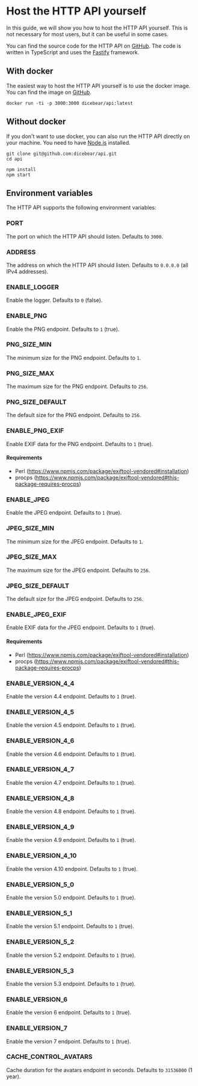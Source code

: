 # Host the HTTP API yourself

In this guide, we will show you how to host the HTTP API yourself. This is not
necessary for most users, but it can be useful in some cases.

You can find the source code for the HTTP API on
[GitHub](https://github.com/dicebear/api). The code is written in TypeScript and
uses the [Fastify](https://www.fastify.io/) framework.

## With docker

The easiest way to host the HTTP API yourself is to use the docker image. You
can find the image on
[GitHub](https://github.com/dicebear/api/pkgs/container/api).

```
docker run -ti -p 3000:3000 dicebear/api:latest
```

## Without docker

If you don't want to use docker, you can also run the HTTP API directly on your
machine. You need to have [Node.js](https://nodejs.org/) installed.

```
git clone git@github.com:dicebear/api.git
cd api

npm install
npm start
```

## Environment variables

The HTTP API supports the following environment variables:

### PORT

The port on which the HTTP API should listen. Defaults to `3000`.

### ADDRESS

The address on which the HTTP API should listen. Defaults to `0.0.0.0` (all IPv4
addresses).

### ENABLE_LOGGER

Enable the logger. Defaults to `0` (false).

### ENABLE_PNG

Enable the PNG endpoint. Defaults to `1` (true).

### PNG_SIZE_MIN

The minimum size for the PNG endpoint. Defaults to `1`.

### PNG_SIZE_MAX

The maximum size for the PNG endpoint. Defaults to `256`.

### PNG_SIZE_DEFAULT

The default size for the PNG endpoint. Defaults to `256`.

### ENABLE_PNG_EXIF

Enable EXIF data for the PNG endpoint. Defaults to `1` (true).

#### Requirements

- Perl (https://www.npmjs.com/package/exiftool-vendored#installation)
- procps
  (https://www.npmjs.com/package/exiftool-vendored#this-package-requires-procps)

### ENABLE_JPEG

Enable the JPEG endpoint. Defaults to `1` (true).

### JPEG_SIZE_MIN

The minimum size for the JPEG endpoint. Defaults to `1`.

### JPEG_SIZE_MAX

The maximum size for the JPEG endpoint. Defaults to `256`.

### JPEG_SIZE_DEFAULT

The default size for the JPEG endpoint. Defaults to `256`.

### ENABLE_JPEG_EXIF

Enable EXIF data for the JPEG endpoint. Defaults to `1` (true).

#### Requirements

- Perl (https://www.npmjs.com/package/exiftool-vendored#installation)
- procps
  (https://www.npmjs.com/package/exiftool-vendored#this-package-requires-procps)

### ENABLE_VERSION_4_4

Enable the version 4.4 endpoint. Defaults to `1` (true).

### ENABLE_VERSION_4_5

Enable the version 4.5 endpoint. Defaults to `1` (true).

### ENABLE_VERSION_4_6

Enable the version 4.6 endpoint. Defaults to `1` (true).

### ENABLE_VERSION_4_7

Enable the version 4.7 endpoint. Defaults to `1` (true).

### ENABLE_VERSION_4_8

Enable the version 4.8 endpoint. Defaults to `1` (true).

### ENABLE_VERSION_4_9

Enable the version 4.9 endpoint. Defaults to `1` (true).

### ENABLE_VERSION_4_10

Enable the version 4.10 endpoint. Defaults to `1` (true).

### ENABLE_VERSION_5_0

Enable the version 5.0 endpoint. Defaults to `1` (true).

### ENABLE_VERSION_5_1

Enable the version 5.1 endpoint. Defaults to `1` (true).

### ENABLE_VERSION_5_2

Enable the version 5.2 endpoint. Defaults to `1` (true).

### ENABLE_VERSION_5_3

Enable the version 5.3 endpoint. Defaults to `1` (true).

### ENABLE_VERSION_6

Enable the version 6 endpoint. Defaults to `1` (true).

### ENABLE_VERSION_7

Enable the version 7 endpoint. Defaults to `1` (true).

### CACHE_CONTROL_AVATARS

Cache duration for the avatars endpoint in seconds. Defaults to `31536000` (1
year).
